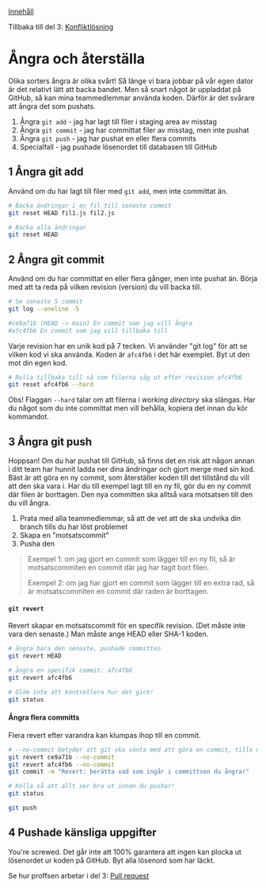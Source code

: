 [Innehåll](../README.md)

Tillbaka till del 3: [Konfliktlösning](git-merge.md)

# Ångra och återställa

Olika sorters ångra är olika svårt! Så länge vi bara jobbar på vår egen dator är det relativt lätt att backa bandet. Men så snart något är uppladdat på GitHub, så kan mina teammedlemmar använda koden. Därför är det svårare att ångra det som pushats.

1. Ångra `git add` - jag har lagt till filer i staging area av misstag
1. Ångra `git commit` - jag har committat filer av misstag, men inte pushat
1. Ångra `git push` - jag har pushat en eller flera commits
1. Specialfall - jag pushade lösenordet till databasen till GitHub

## 1 Ångra git add
Använd om du har lagt till filer med `git add`, men inte committat än.
```bash
# Backa ändringar i en fil till senaste commit
git reset HEAD fil1.js fil2.js

# Backa alla ändringar
git reset HEAD
```

## 2 Ångra git commit
Använd om du har committat en eller flera gånger, men inte pushat än. Börja med att ta reda på vilken revision (version) du vill backa till.

```bash
# Se senaste 5 commit
git log --oneline -5

#ce9a71b (HEAD -> main) En commit som jag vill ångra
#afc4fb6 En commit som jag vill tillbaka till
```

Varje revision har en unik kod på 7 tecken. Vi använder "git log" för att se vilken kod vi ska använda. Koden är `afc4fb6` i det här exemplet. Byt ut den mot din egen kod.

```bash
# Rulla tillbaka till så som filerna såg ut efter revision afc4fb6
git reset afc4fb6 --hard
```

Obs! Flaggan `--hard` talar om att filerna i *working directory* ska slängas. Har du något som du inte committat men vill behålla, kopiera det innan du kör kommandot.


## 3 Ångra git push
Hoppsan! Om du har pushat till GitHub, så finns det en risk att någon annan i ditt team har hunnit ladda ner dina ändringar och gjort merge med sin kod. Bäst är att göra en ny commit, som återställer koden till det tillstånd du vill att den ska vara i. Har du till exempel lagt till en ny fil, gör du en ny commit där filen är borttagen. Den nya committen ska alltså vara motsatsen till den du vill ångra.

1. Prata med alla teammedlemmar, så att de vet att de ska undvika din branch tills du har löst problemet
1. Skapa en "motsatscommit"
1. Pusha den

> Exempel 1: om jag gjort en commit som lägger till en ny fil, så är motsatscommiten en commit där jag har tagit bort filen.
>
> Exempel 2: om jag har gjort en commit som lägger till en extra rad, så är motsatscommiten en commit där raden är borttagen.


#### `git revert`
Revert skapar en motsatscommit för en specifik revision. (Det måste inte vara den senaste.) Man måste ange HEAD eller SHA-1 koden.
```bash
# ångra bara den senaste, pushade committen
git revert HEAD

# ångra en specifik commit: afc4fb6
git revert afc4fb6

# Glöm inte att kontrollera hur det gick!
git status
```

#### Ångra flera committs
Flera revert efter varandra kan klumpas ihop till en commit.
```bash
# --no-commit betyder att git ska vänta med att göra en commit, tills du skriver "git commit"
git revert ce9a71b --no-commit
git revert afc4fb6 --no-commit
git commit -m "Revert: berätta vad som ingår i committsen du ångrar"

# Kolla så att allt ser bra ut innan du pushar!
git status

git push
```


## 4 Pushade känsliga uppgifter
You're screwed. Det går inte att 100% garantera att ingen kan plocka ut lösenordet ur koden på GitHub. Byt alla lösenord som har läckt.


Se hur proffsen arbetar i del 3: [Pull request](git-pull-request.md#workflow)
